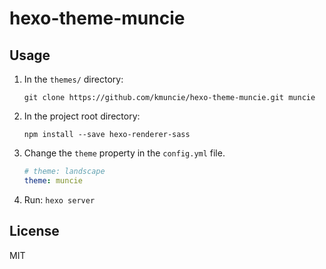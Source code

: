 # hexo-theme-muncie

## Usage
1. In the `themes/` directory:
    ```git
    git clone https://github.com/kmuncie/hexo-theme-muncie.git muncie
    ```

2. In the project root directory:
    ```npm
    npm install --save hexo-renderer-sass
    ```

3. Change the `theme` property in the `config.yml` file.
    ```yml
    # theme: landscape
    theme: muncie
    ```

4. Run: `hexo server`

## License
MIT
